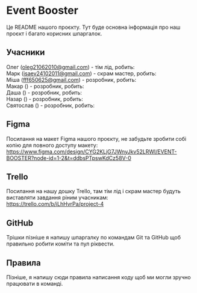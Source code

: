 # Event Booster

Це README нашого проєкту. Тут буде основна інформація про наш проєкт і багато корисних шпаргалок.

## Учасники

Олег (oleg21062010@gmail.com) - тім лід, робить:  
Марк (isaev24102011@gmail.com) - скрам мастер, робить:  
Міша (fff650625@gmail.com) - розробник, робить:  
Макар () - розробник, робить:  
Даша () - розробник, робить:  
Назар () - розробник, робить:  
Святослав () - розробник, робить:  

## Figma

Посилання на макет Figma нашого проєкту, не забудьте зробити собі копію для повного доступу макету: https://www.figma.com/design/CYG2KLjG7JWnyJkv52LRWl/EVENT-BOOSTER?node-id=1-2&t=ddbsPTpswKdCz58V-0  

## Trello

Посилання на нашу дошку Trello, там тім лід і скрам мастер будуть виставляти завдання ріним учасникам: https://trello.com/b/iLhHvrPa/project-4  

## GitHub

Трішки пізніше я напишу шпаргалку по командам Git та GitHub щоб правильно робити коміти та пул ріквести.  

## Правила

Пізніше, я напишу сюди правила написання коду щоб ми могли зручно працювати в команді. 